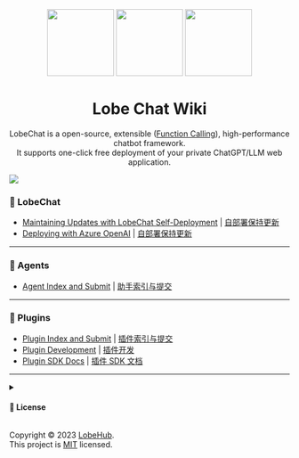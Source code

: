 <div align="center">

<img height="120" src="https://registry.npmmirror.com/@lobehub/assets-logo/1.0.0/files/assets/logo-3d.webp">
<img height="120" src="https://gw.alipayobjects.com/zos/kitchen/qJ3l3EPsdW/split.svg">
<img height="120" src="https://registry.npmmirror.com/@lobehub/assets-emoji/1.3.0/files/assets/robot.webp">

<h1>Lobe Chat Wiki</h1>

LobeChat is a open-source, extensible ([Function Calling][fc-url]), high-performance chatbot framework. <br/> It supports one-click free deployment of your private ChatGPT/LLM web application.

</div>

![](https://raw.githubusercontent.com/andreasbm/readme/master/assets/lines/rainbow.png)

### 🤯 LobeChat

- [Maintaining Updates with LobeChat Self-Deployment](Upstream-Sync) | [自部署保持更新](Upstream-Sync.zh-CN)
- [Deploying with Azure OpenAI](Deploy-with-Azure-OpenAI) | [自部署保持更新](Deploy-with-Azure-OpenAI.zh-CN)

---

### 🤖 Agents

- [Agent Index and Submit][agent-index] | [助手索引与提交][agent-index-cn]

---

### 🧩 Plugins

- [Plugin Index and Submit][plugin-index] | [插件索引与提交][plugin-index-cn]
- [Plugin Development](Plugin-Development) | [插件开发](Plugin-Development.zh-CN)
- [Plugin SDK Docs][plugin-sdk] | [插件 SDK 文档][plugin-skd-cn]

---

<details><summary><h4>📝 License</h4></summary>

[![][fossa-license-shield]][fossa-license-url]

</details>

Copyright © 2023 [LobeHub][profile-url]. <br />
This project is [MIT][license-url] licensed.

<!-- LINK GROUP -->

[agent-index]: https://github.com/lobehub/lobe-chat-agents
[agent-index-cn]: https://github.com/lobehub/lobe-chat-agents/blob/main/README.zh-CN.md
[fc-url]: https://sspai.com/post/81986
[fossa-license-shield]: https://app.fossa.com/api/projects/git%2Bgithub.com%2Flobehub%2Flobe-chat.svg?type=large
[fossa-license-url]: https://app.fossa.com/projects/git%2Bgithub.com%2Flobehub%2Flobe-chat
[license-url]: https://github.com/lobehub/lobe-chat/blob/main/LICENSE
[plugin-index]: https://github.com/lobehub/lobe-chat-plugins
[plugin-index-cn]: https://github.com/lobehub/lobe-chat-plugins/blob/main/README.zh-CN.md
[plugin-sdk]: https://chat-plugin-sdk.lobehub.com
[plugin-skd-cn]: https://chat-plugin-sdk.lobehub.com
[profile-url]: https://github.com/lobehub
